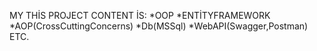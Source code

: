 MY THİS PROJECT CONTENT İS:
*OOP
*ENTİTYFRAMEWORK
*AOP(CrossCuttingConcerns)
*Db(MSSql)
*WebAPI(Swagger,Postman)
ETC.
